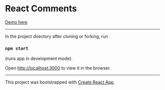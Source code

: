 # React Comments

[Demo here](https://codepen.io/joshbivens/pen/rReZpJ?editors=0110)

---

In the project directory after cloning or forking, run

### `npm start`

(runs app in development mode).<br>

Open [http://localhost:3000](http://localhost:3000) to view it in the browser.

---

This project was bootstrapped with [Create React App](https://github.com/facebook/create-react-app).
